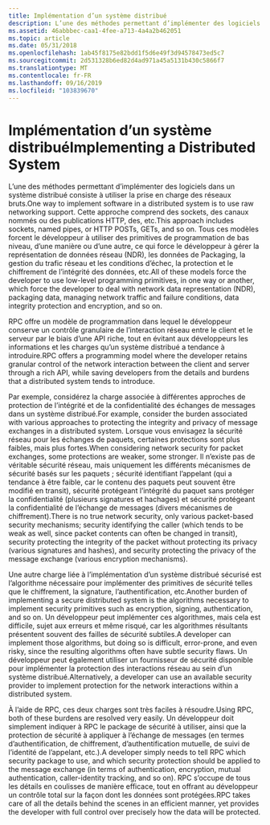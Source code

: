 ```yaml
---
title: Implémentation d’un système distribué
description: L’une des méthodes permettant d’implémenter des logiciels dans un système distribué consiste à utiliser la prise en charge des réseaux bruts.
ms.assetid: 46abbbec-caa1-4fee-a713-4a4a2b462051
ms.topic: article
ms.date: 05/31/2018
ms.openlocfilehash: 1ab45f8175e82bdd1f5d6e49f3d94578473ed5c7
ms.sourcegitcommit: 2d531328b6ed82d4ad971a45a5131b430c5866f7
ms.translationtype: MT
ms.contentlocale: fr-FR
ms.lasthandoff: 09/16/2019
ms.locfileid: "103839670"
---
```

# <a name="implementing-a-distributed-system"></a><span data-ttu-id="b8efe-103">Implémentation d’un système distribué</span><span class="sxs-lookup"><span data-stu-id="b8efe-103">Implementing a Distributed System</span></span>

<span data-ttu-id="b8efe-104">L’une des méthodes permettant d’implémenter des logiciels dans un système distribué consiste à utiliser la prise en charge des réseaux bruts.</span><span class="sxs-lookup"><span data-stu-id="b8efe-104">One way to implement software in a distributed system is to use raw networking support.</span></span> <span data-ttu-id="b8efe-105">Cette approche comprend des sockets, des canaux nommés ou des publications HTTP, des, etc.</span><span class="sxs-lookup"><span data-stu-id="b8efe-105">This approach includes sockets, named pipes, or HTTP POSTs, GETs, and so on.</span></span> <span data-ttu-id="b8efe-106">Tous ces modèles forcent le développeur à utiliser des primitives de programmation de bas niveau, d’une manière ou d’une autre, ce qui force le développeur à gérer la représentation de données réseau (NDR), les données de Packaging, la gestion du trafic réseau et les conditions d’échec, la protection et le chiffrement de l’intégrité des données, etc.</span><span class="sxs-lookup"><span data-stu-id="b8efe-106">All of these models force the developer to use low-level programming primitives, in one way or another, which force the developer to deal with network data representation (NDR), packaging data, managing network traffic and failure conditions, data integrity protection and encryption, and so on.</span></span>

<span data-ttu-id="b8efe-107">RPC offre un modèle de programmation dans lequel le développeur conserve un contrôle granulaire de l’interaction réseau entre le client et le serveur par le biais d’une API riche, tout en évitant aux développeurs les informations et les charges qu’un système distribué a tendance à introduire.</span><span class="sxs-lookup"><span data-stu-id="b8efe-107">RPC offers a programming model where the developer retains granular control of the network interaction between the client and server through a rich API, while saving developers from the details and burdens that a distributed system tends to introduce.</span></span>

<span data-ttu-id="b8efe-108">Par exemple, considérez la charge associée à différentes approches de protection de l’intégrité et de la confidentialité des échanges de messages dans un système distribué.</span><span class="sxs-lookup"><span data-stu-id="b8efe-108">For example, consider the burden associated with various approaches to protecting the integrity and privacy of message exchanges in a distributed system.</span></span> <span data-ttu-id="b8efe-109">Lorsque vous envisagez la sécurité réseau pour les échanges de paquets, certaines protections sont plus faibles, mais plus fortes.</span><span class="sxs-lookup"><span data-stu-id="b8efe-109">When considering network security for packet exchanges, some protections are weaker, some stronger.</span></span> <span data-ttu-id="b8efe-110">Il n’existe pas de véritable sécurité réseau, mais uniquement les différents mécanismes de sécurité basés sur les paquets ; sécurité identifiant l’appelant (qui a tendance à être faible, car le contenu des paquets peut souvent être modifié en transit), sécurité protégeant l’intégrité du paquet sans protéger la confidentialité (plusieurs signatures et hachages) et sécurité protégeant la confidentialité de l’échange de messages (divers mécanismes de chiffrement).</span><span class="sxs-lookup"><span data-stu-id="b8efe-110">There is no true network security, only various packet-based security mechanisms; security identifying the caller (which tends to be weak as well, since packet contents can often be changed in transit), security protecting the integrity of the packet without protecting its privacy (various signatures and hashes), and security protecting the privacy of the message exchange (various encryption mechanisms).</span></span>

<span data-ttu-id="b8efe-111">Une autre charge liée à l’implémentation d’un système distribué sécurisé est l’algorithme nécessaire pour implémenter des primitives de sécurité telles que le chiffrement, la signature, l’authentification, etc.</span><span class="sxs-lookup"><span data-stu-id="b8efe-111">Another burden of implementing a secure distributed system is the algorithms necessary to implement security primitives such as encryption, signing, authentication, and so on.</span></span> <span data-ttu-id="b8efe-112">Un développeur peut implémenter ces algorithmes, mais cela est difficile, sujet aux erreurs et même risqué, car les algorithmes résultants présentent souvent des failles de sécurité subtiles.</span><span class="sxs-lookup"><span data-stu-id="b8efe-112">A developer can implement those algorithms, but doing so is difficult, error-prone, and even risky, since the resulting algorithms often have subtle security flaws.</span></span> <span data-ttu-id="b8efe-113">Un développeur peut également utiliser un fournisseur de sécurité disponible pour implémenter la protection des interactions réseau au sein d’un système distribué.</span><span class="sxs-lookup"><span data-stu-id="b8efe-113">Alternatively, a developer can use an available security provider to implement protection for the network interactions within a distributed system.</span></span>

<span data-ttu-id="b8efe-114">À l’aide de RPC, ces deux charges sont très faciles à résoudre.</span><span class="sxs-lookup"><span data-stu-id="b8efe-114">Using RPC, both of these burdens are resolved very easily.</span></span> <span data-ttu-id="b8efe-115">Un développeur doit simplement indiquer à RPC le package de sécurité à utiliser, ainsi que la protection de sécurité à appliquer à l’échange de messages (en termes d’authentification, de chiffrement, d’authentification mutuelle, de suivi de l’identité de l’appelant, etc.).</span><span class="sxs-lookup"><span data-stu-id="b8efe-115">A developer simply needs to tell RPC which security package to use, and which security protection should be applied to the message exchange (in terms of authentication, encryption, mutual authentication, caller-identity tracking, and so on).</span></span> <span data-ttu-id="b8efe-116">RPC s’occupe de tous les détails en coulisses de manière efficace, tout en offrant au développeur un contrôle total sur la façon dont les données sont protégées.</span><span class="sxs-lookup"><span data-stu-id="b8efe-116">RPC takes care of all the details behind the scenes in an efficient manner, yet provides the developer with full control over precisely how the data will be protected.</span></span>

 

 




